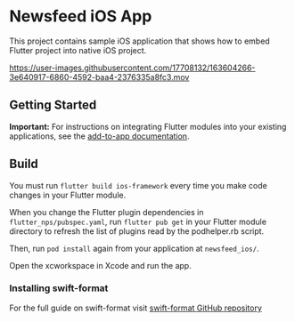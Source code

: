 # Newsfeed iOS App

This project contains sample iOS application that shows how to embed Flutter project into native iOS project.

https://user-images.githubusercontent.com/17708132/163604266-3e640917-6860-4592-baa4-2376335a8fc3.mov

## Getting Started

**Important:** For instructions on integrating Flutter modules into your existing applications,
see the [add-to-app documentation](https://flutter.dev/docs/development/add-to-app).

## Build

You must run `flutter build ios-framework` every time you make code changes in your Flutter module.

When you change the Flutter plugin dependencies in `flutter_nps/pubspec.yaml`,
run `flutter pub get` in your Flutter module directory to refresh the list of plugins read by the podhelper.rb script.

Then, run `pod install` again from your application at `newsfeed_ios/`.

Open the xcworkspace in Xcode and run the app.

### Installing swift-format

For the full guide on swift-format visit [swift-format GitHub repository](https://github.com/apple/swift-format#:~:text=swift%2Dformat%20provides%20the%20formatting,and%20invoked%20via%20an%20API.)

